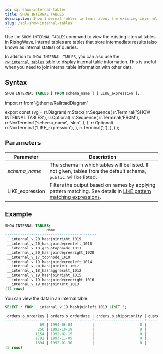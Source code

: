 ```yaml
---
id: sql-show-internal-tables
title: SHOW INTERNAL TABLES
description: Show internal tables to learn about the existing internal states.
slug: /sql-show-internal-tables
---
```


<head>
  <link rel="canonical" href="https://docs.risingwave.com/docs/current/sql-show-internal-tables/" />
</head>

Use the `SHOW INTERNAL TABLES` command to view the existing internal tables in RisingWave. Internal tables are tables that store intermediate results (also known as internal states) of queries.

In addition to `SHOW INTERNAL TABLES`, you can also use the [`rw_internal_tables`](/sql/system-catalogs/rw_catalog.md#available-risingwave-catalogs) table to display internal table information. This is useful when you need to join internal table information with other data.

## Syntax

```sql
SHOW INTERNAL TABLES [ FROM schema_name ] [ LIKE_expression ];
```

import rr from '@theme/RailroadDiagram'

export const svg = rr.Diagram(
rr.Stack(
rr.Sequence(
rr.Terminal('SHOW INTERNAL TABLES'),
rr.Optional(
rr.Sequence(
rr.Terminal('FROM'),
rr.NonTerminal('schema_name', 'skip')
),
),
rr.Optional(
rr.NonTerminal('LIKE_expression'),
),
rr.Terminal(';'),
),
)
);

<Drawer SVG={svg} />

## Parameters

| Parameter       | Description                                                                                                                                                                                            |
| --------------- | ------------------------------------------------------------------------------------------------------------------------------------------------------------------------------------------------------ |
| _schema_name_   | The schema in which tables will be listed. If not given, tables from the default schema, `public`, will be listed.                                                                                     |
| LIKE_expression | Filters the output based on names by applying pattern matching. See details in [LIKE pattern matching expressions](/sql/functions-operators/sql-function-string.md#like-pattern-matching-expressions). |

## Example

```sql
SHOW INTERNAL TABLES;
                   Name
------------------------------------------
 __internal_v_20_hashjoinright_1019
 __internal_v_20_hashjoindegreeleft_1018
 __internal_v_18_grouptopnnode_1011
 __internal_v_20_hashjoindegreeright_1020
 __internal_v_17_topnnode_1010
 __internal_v_19_hashjoindegreeleft_1014
 __internal_v_20_hashjoinleft_1017
 __internal_v_18_hashaggresult_1012
 __internal_v_19_hashjoinright_1015
 __internal_v_19_hashjoindegreeright_1016
 __internal_v_19_hashjoinleft_1013
(11 rows)
```

You can view the data in an internal table:

```sql
SELECT * FROM __internal_v_19_hashjoinleft_1013 LIMIT 5;

 orders.o_orderkey | orders.o_orderdate | orders.o_shippriority | customer.c_custkey | orders.o_custkey
-------------------+--------------------+-----------------------+--------------------+------------------
                69 | 1994-06-04         |                     0 |                 85 |               85
               256 | 1993-10-19         |                     0 |                125 |              125
              1154 | 1992-02-15         |                     0 |                 37 |               37
              1792 | 1993-11-09         |                     0 |                 49 |               49
              1894 | 1992-03-30         |                     0 |                 76 |               76
(5 rows)
```
